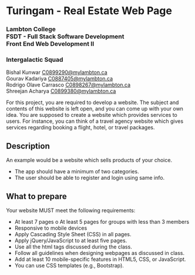 # Turingam - Real Estate Web Page
### Lambton College<br>FSDT - Full Stack Software Development<br>Front End Web Development II

### Intergalactic Squad

Bishal Kunwar <a href="mailto:C0899290@mylambton.ca">C0899290@mylambton.ca</a><br>
Gourav Kadariya <a href="mailto:C0887405@mylambton.ca">C0887405@mylambton.ca</a><br>
Rodrigo Olave Carrasco <a href="mailto:C0898267@mylambton.ca">C0898267@mylambton.ca</a><br>
Shreejan Acharya <a href="mailto:C0899380@mylambton.ca">C0899380@mylambton.ca</a><br>

For this project, you are required to develop a website. The subject and contents of this website is left open, and you can come up with your own idea. You are supposed to create a website which provides services to users. For instance, you can think of a travel agency website which gives services regarding booking a flight, hotel, or travel packages.

## Description
An example would be a website which sells products of your choice.
- The app should have a minimum of two categories.
- The user should be able to register and login using same info.

## What to prepare
Your website MUST meet the following requirements:
- At least 7 pages
o At least 5 pages for groups with less than 3 members
- Responsive to mobile devices
- Apply Cascading Style Sheet (CSS) in all pages.
- Apply jQuery/JavaScript to at least five pages.
- Use all the html tags discussed during the class.
- Follow all guidelines when designing webpages as discussed in class.
- Add at least 10 mobile-specific features in HTML5, CSS, or JavaScript.
- You can use CSS templates (e.g., Bootstrap).